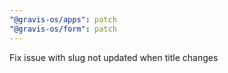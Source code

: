 ```yaml
---
"@gravis-os/apps": patch
"@gravis-os/form": patch
---
```


Fix issue with slug not updated when title changes
